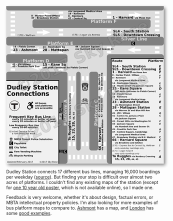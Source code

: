 <img alt="Map of Dudley Station" src="Dudley_Station_Map.png" style="box-shadow: 5px 5px 10px #888888">

Dudley Station connects 17 different bus lines, managing 16,000 boardings per weekday ([source](https://www.massdot.state.ma.us/Portals/49/Docs/Focus40BusReport.pdf)). But finding your stop is difficult over almost two acres of platforms. I couldn't find any existing maps of the station (except for [one 10 year old poster](2007_poster.jpg), which is not available online), so I made one.

Feedback is very welcome, whether it's about design, factual errors, or MBTA intellectual property policies. I'm also looking for more examples of bus platform maps to compare to.
[Ashmont](Ashmont_Platform_Map.jpg) has a map, and [London](https://tfl.gov.uk/maps_/bus-spider-maps) has some [good examples](http://content.tfl.gov.uk/bus-route-maps/elephant-castle-0716.pdf).
